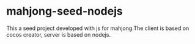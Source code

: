 # mahjong-seed-nodejs
This a seed project developed with js for mahjong.The client is based on cocos creator, server is based on nodejs.
